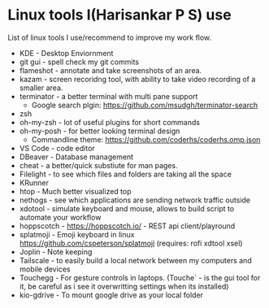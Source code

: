 # Linux tools I(Harisankar P S) use

List of linux tools I use/recommend to improve my work flow.

* KDE - Desktop Enviornment
* git gui - spell check my git commits
* flameshot - annotate and take screenshots of an area.
* kazam - screen recoridng tool, with ability to take video recording of a smaller area.
* terminator - a better terminal with multi pane support
  * Google search plgin: https://github.com/msudgh/terminator-search 
* zsh
* oh-my-zsh - lot of useful plugins for short commands
* oh-my-posh - for better looking terminal design
  * Commandline theme: https://github.com/coderhs/coderhs.omp.json
* VS Code - code editor
* DBeaver - Database management
* cheat - a better/quick substiute for man pages.
* Filelight - to see which files and folders are taking all the space
* KRunner
* htop - Much better visualized top
* nethogs - see which applications are sending network traffic outside
* xdotool - simulate keyboard and mouse, allows to build script to automate your workflow
* hoppscotch - https://hoppscotch.io/ - REST api client/playround
* splatmoji  - Emoji keyboard in linux https://github.com/cspeterson/splatmoji (requires: rofi xdtool xsel)
* Joplin - Note keeping
* Tailscale - to easily build a local network between my computers and mobile devices
* Touchegg - For gesture controls in laptops. (Touche` - is the gui tool for it, be careful as i see it overwritting settings when its installed)
* kio-gdrive - To mount google drive as your local folder
